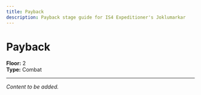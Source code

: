 ```yaml
---
title: Payback
description: Payback stage guide for IS4 Expeditioner's Joklumarkar
---
```


# Payback

**Floor:** 2  
**Type:** Combat  

---

*Content to be added.*
